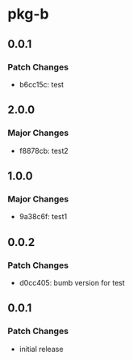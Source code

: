 # pkg-b

## 0.0.1

### Patch Changes

- b6cc15c: test

## 2.0.0

### Major Changes

- f8878cb: test2

## 1.0.0

### Major Changes

- 9a38c6f: test1

## 0.0.2

### Patch Changes

- d0cc405: bumb version for test

## 0.0.1

### Patch Changes

- initial release
